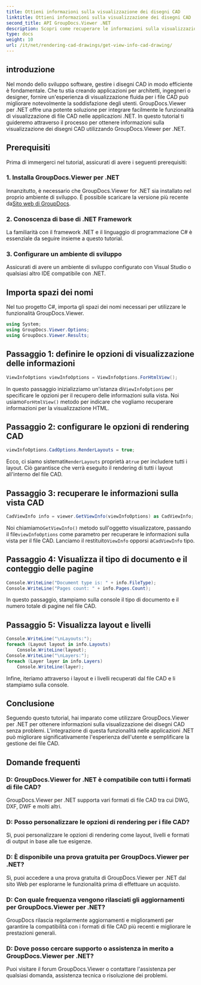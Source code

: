 ```yaml
---
title: Ottieni informazioni sulla visualizzazione dei disegni CAD
linktitle: Ottieni informazioni sulla visualizzazione dei disegni CAD
second_title: API GroupDocs.Viewer .NET
description: Scopri come recuperare le informazioni sulla visualizzazione dei disegni CAD utilizzando GroupDocs.Viewer per .NET. Migliora le tue applicazioni .NET con la gestione fluida dei file CAD.
type: docs
weight: 10
url: /it/net/rendering-cad-drawings/get-view-info-cad-drawing/
---
```

## introduzione
Nel mondo dello sviluppo software, gestire i disegni CAD in modo efficiente è fondamentale. Che tu stia creando applicazioni per architetti, ingegneri o designer, fornire un'esperienza di visualizzazione fluida per i file CAD può migliorare notevolmente la soddisfazione degli utenti. GroupDocs.Viewer per .NET offre una potente soluzione per integrare facilmente le funzionalità di visualizzazione di file CAD nelle applicazioni .NET. In questo tutorial ti guideremo attraverso il processo per ottenere informazioni sulla visualizzazione dei disegni CAD utilizzando GroupDocs.Viewer per .NET.
## Prerequisiti
Prima di immergerci nel tutorial, assicurati di avere i seguenti prerequisiti:
### 1. Installa GroupDocs.Viewer per .NET
 Innanzitutto, è necessario che GroupDocs.Viewer for .NET sia installato nel proprio ambiente di sviluppo. È possibile scaricare la versione più recente da[Sito web di GroupDocs](https://releases.groupdocs.com/viewer/net/).
### 2. Conoscenza di base di .NET Framework
La familiarità con il framework .NET e il linguaggio di programmazione C# è essenziale da seguire insieme a questo tutorial.
### 3. Configurare un ambiente di sviluppo
Assicurati di avere un ambiente di sviluppo configurato con Visual Studio o qualsiasi altro IDE compatibile con .NET.

## Importa spazi dei nomi
Nel tuo progetto C#, importa gli spazi dei nomi necessari per utilizzare le funzionalità GroupDocs.Viewer.

```csharp
using System;
using GroupDocs.Viewer.Options;
using GroupDocs.Viewer.Results;
```

## Passaggio 1: definire le opzioni di visualizzazione delle informazioni
```csharp
ViewInfoOptions viewInfoOptions = ViewInfoOptions.ForHtmlView();
```
 In questo passaggio inizializziamo un'istanza di`ViewInfoOptions` per specificare le opzioni per il recupero delle informazioni sulla vista. Noi usiamo`ForHtmlView()` metodo per indicare che vogliamo recuperare informazioni per la visualizzazione HTML.
## Passaggio 2: configurare le opzioni di rendering CAD
```csharp
viewInfoOptions.CadOptions.RenderLayouts = true;
```
 Ecco, ci siamo sistemati`RenderLayouts` proprietà a`true` per includere tutti i layout. Ciò garantisce che verrà eseguito il rendering di tutti i layout all'interno del file CAD.
## Passaggio 3: recuperare le informazioni sulla vista CAD
```csharp
CadViewInfo info = viewer.GetViewInfo(viewInfoOptions) as CadViewInfo;
```
 Noi chiamiamo`GetViewInfo()` metodo sull'oggetto visualizzatore, passando il file`viewInfoOptions` come parametro per recuperare le informazioni sulla vista per il file CAD. Lanciamo il restituito`ViewInfo` opporsi a`CadViewInfo` tipo.
## Passaggio 4: Visualizza il tipo di documento e il conteggio delle pagine
```csharp
Console.WriteLine("Document type is: " + info.FileType);
Console.WriteLine("Pages count: " + info.Pages.Count);
```
In questo passaggio, stampiamo sulla console il tipo di documento e il numero totale di pagine nel file CAD.
## Passaggio 5: Visualizza layout e livelli
```csharp
Console.WriteLine("\nLayouts:");
foreach (Layout layout in info.Layouts)
    Console.WriteLine(layout);
Console.WriteLine("\nLayers:");
foreach (Layer layer in info.Layers)
    Console.WriteLine(layer);
```
Infine, iteriamo attraverso i layout e i livelli recuperati dal file CAD e li stampiamo sulla console.

## Conclusione
Seguendo questo tutorial, hai imparato come utilizzare GroupDocs.Viewer per .NET per ottenere informazioni sulla visualizzazione dei disegni CAD senza problemi. L'integrazione di questa funzionalità nelle applicazioni .NET può migliorare significativamente l'esperienza dell'utente e semplificare la gestione dei file CAD.
## Domande frequenti
### D: GroupDocs.Viewer for .NET è compatibile con tutti i formati di file CAD?
GroupDocs.Viewer per .NET supporta vari formati di file CAD tra cui DWG, DXF, DWF e molti altri.
### D: Posso personalizzare le opzioni di rendering per i file CAD?
Sì, puoi personalizzare le opzioni di rendering come layout, livelli e formati di output in base alle tue esigenze.
### D: È disponibile una prova gratuita per GroupDocs.Viewer per .NET?
Sì, puoi accedere a una prova gratuita di GroupDocs.Viewer per .NET dal sito Web per esplorarne le funzionalità prima di effettuare un acquisto.
### D: Con quale frequenza vengono rilasciati gli aggiornamenti per GroupDocs.Viewer per .NET?
GroupDocs rilascia regolarmente aggiornamenti e miglioramenti per garantire la compatibilità con i formati di file CAD più recenti e migliorare le prestazioni generali.
### D: Dove posso cercare supporto o assistenza in merito a GroupDocs.Viewer per .NET?
Puoi visitare il forum GroupDocs.Viewer o contattare l'assistenza per qualsiasi domanda, assistenza tecnica o risoluzione dei problemi.